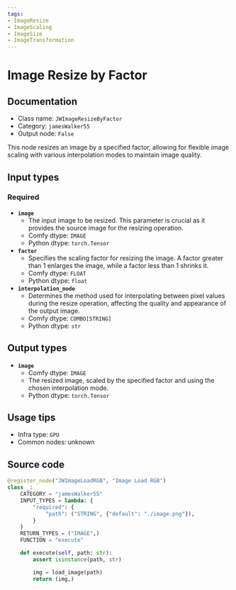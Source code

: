 ```yaml
---
tags:
- ImageResize
- ImageScaling
- ImageSize
- ImageTransformation
---
```


# Image Resize by Factor
## Documentation
- Class name: `JWImageResizeByFactor`
- Category: `jamesWalker55`
- Output node: `False`

This node resizes an image by a specified factor, allowing for flexible image scaling with various interpolation modes to maintain image quality.
## Input types
### Required
- **`image`**
    - The input image to be resized. This parameter is crucial as it provides the source image for the resizing operation.
    - Comfy dtype: `IMAGE`
    - Python dtype: `torch.Tensor`
- **`factor`**
    - Specifies the scaling factor for resizing the image. A factor greater than 1 enlarges the image, while a factor less than 1 shrinks it.
    - Comfy dtype: `FLOAT`
    - Python dtype: `float`
- **`interpolation_mode`**
    - Determines the method used for interpolating between pixel values during the resize operation, affecting the quality and appearance of the output image.
    - Comfy dtype: `COMBO[STRING]`
    - Python dtype: `str`
## Output types
- **`image`**
    - Comfy dtype: `IMAGE`
    - The resized image, scaled by the specified factor and using the chosen interpolation mode.
    - Python dtype: `torch.Tensor`
## Usage tips
- Infra type: `GPU`
- Common nodes: unknown


## Source code
```python
@register_node("JWImageLoadRGB", "Image Load RGB")
class _:
    CATEGORY = "jamesWalker55"
    INPUT_TYPES = lambda: {
        "required": {
            "path": ("STRING", {"default": "./image.png"}),
        }
    }
    RETURN_TYPES = ("IMAGE",)
    FUNCTION = "execute"

    def execute(self, path: str):
        assert isinstance(path, str)

        img = load_image(path)
        return (img,)

```
